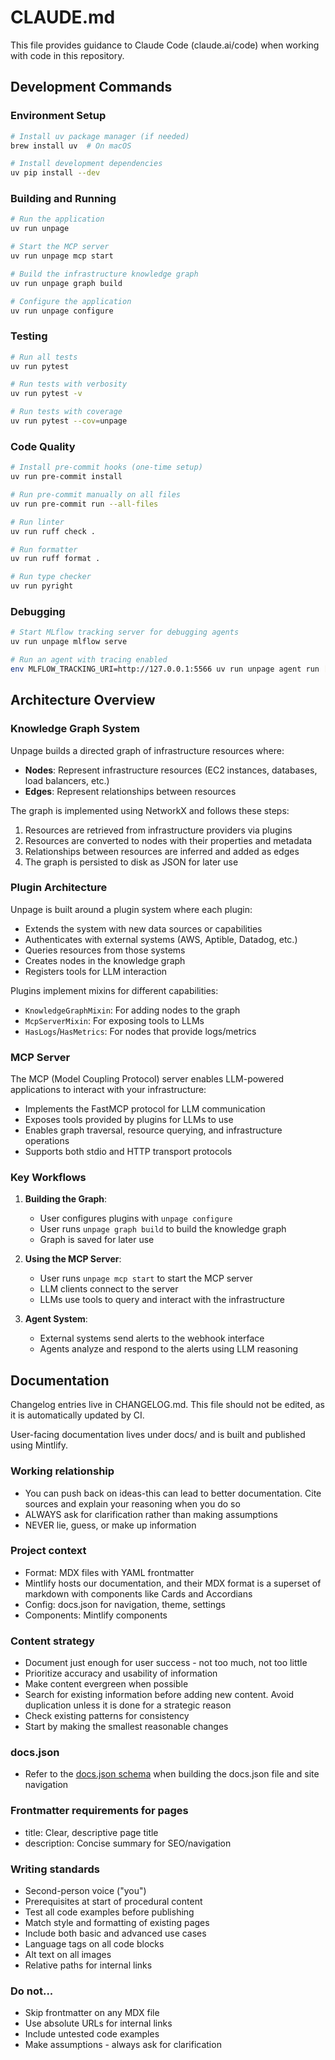 # CLAUDE.md

This file provides guidance to Claude Code (claude.ai/code) when working with code in this repository.

## Development Commands

### Environment Setup

```bash
# Install uv package manager (if needed)
brew install uv  # On macOS

# Install development dependencies
uv pip install --dev
```

### Building and Running

```bash
# Run the application
uv run unpage

# Start the MCP server
uv run unpage mcp start

# Build the infrastructure knowledge graph
uv run unpage graph build

# Configure the application
uv run unpage configure
```

### Testing

```bash
# Run all tests
uv run pytest

# Run tests with verbosity
uv run pytest -v

# Run tests with coverage
uv run pytest --cov=unpage
```

### Code Quality

```bash
# Install pre-commit hooks (one-time setup)
uv run pre-commit install

# Run pre-commit manually on all files
uv run pre-commit run --all-files

# Run linter
uv run ruff check .

# Run formatter
uv run ruff format .

# Run type checker
uv run pyright
```

### Debugging

```bash
# Start MLflow tracking server for debugging agents
uv run unpage mlflow serve

# Run an agent with tracing enabled
env MLFLOW_TRACKING_URI=http://127.0.0.1:5566 uv run unpage agent run [agent-name]
```

## Architecture Overview

### Knowledge Graph System

Unpage builds a directed graph of infrastructure resources where:
- **Nodes**: Represent infrastructure resources (EC2 instances, databases, load balancers, etc.)
- **Edges**: Represent relationships between resources

The graph is implemented using NetworkX and follows these steps:
1. Resources are retrieved from infrastructure providers via plugins
2. Resources are converted to nodes with their properties and metadata
3. Relationships between resources are inferred and added as edges
4. The graph is persisted to disk as JSON for later use

### Plugin Architecture

Unpage is built around a plugin system where each plugin:
- Extends the system with new data sources or capabilities
- Authenticates with external systems (AWS, Aptible, Datadog, etc.)
- Queries resources from those systems
- Creates nodes in the knowledge graph
- Registers tools for LLM interaction

Plugins implement mixins for different capabilities:
- `KnowledgeGraphMixin`: For adding nodes to the graph
- `McpServerMixin`: For exposing tools to LLMs
- `HasLogs`/`HasMetrics`: For nodes that provide logs/metrics

### MCP Server

The MCP (Model Coupling Protocol) server enables LLM-powered applications to interact with your infrastructure:
- Implements the FastMCP protocol for LLM communication
- Exposes tools provided by plugins for LLMs to use
- Enables graph traversal, resource querying, and infrastructure operations
- Supports both stdio and HTTP transport protocols

### Key Workflows

1. **Building the Graph**:
   - User configures plugins with `unpage configure`
   - User runs `unpage graph build` to build the knowledge graph
   - Graph is saved for later use

2. **Using the MCP Server**:
   - User runs `unpage mcp start` to start the MCP server
   - LLM clients connect to the server
   - LLMs use tools to query and interact with the infrastructure

3. **Agent System**:
   - External systems send alerts to the webhook interface
   - Agents analyze and respond to the alerts using LLM reasoning

## Documentation

Changelog entries live in CHANGELOG.md. This file should not be edited, as it is automatically updated by CI.

User-facing documentation lives under docs/ and is built and published using Mintlify.

### Working relationship
- You can push back on ideas-this can lead to better documentation. Cite sources and explain your reasoning when you do so
- ALWAYS ask for clarification rather than making assumptions
- NEVER lie, guess, or make up information

### Project context
- Format: MDX files with YAML frontmatter
- Mintlify hosts our documentation, and their MDX format is a superset of markdown with components like Cards and Accordians
- Config: docs.json for navigation, theme, settings
- Components: Mintlify components

### Content strategy
- Document just enough for user success - not too much, not too little
- Prioritize accuracy and usability of information
- Make content evergreen when possible
- Search for existing information before adding new content. Avoid duplication unless it is done for a strategic reason
- Check existing patterns for consistency
- Start by making the smallest reasonable changes

### docs.json

- Refer to the [docs.json schema](https://mintlify.com/docs.json) when building the docs.json file and site navigation

### Frontmatter requirements for pages
- title: Clear, descriptive page title
- description: Concise summary for SEO/navigation

### Writing standards
- Second-person voice ("you")
- Prerequisites at start of procedural content
- Test all code examples before publishing
- Match style and formatting of existing pages
- Include both basic and advanced use cases
- Language tags on all code blocks
- Alt text on all images
- Relative paths for internal links

### Do not...
- Skip frontmatter on any MDX file
- Use absolute URLs for internal links
- Include untested code examples
- Make assumptions - always ask for clarification
